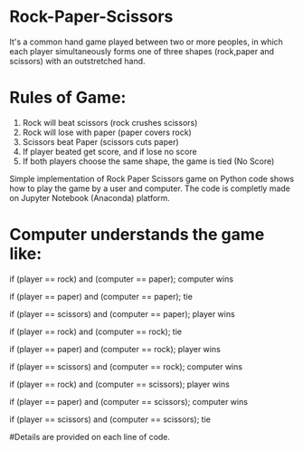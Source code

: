# Rock-Paper-Scissors
It's a common hand game played between two or more peoples, in which each player simultaneously forms one of three shapes (rock,paper and scissors) with an outstretched hand.

# Rules of Game:
1. Rock will beat scissors (rock crushes scissors) 
2. Rock will lose with paper (paper covers rock)
3. Scissors beat Paper (scissors cuts paper)
4. If player beated get score, and if lose no score
5. If both players choose the same shape, the game is tied (No Score)

Simple implementation of Rock Paper Scissors game on Python code shows how to play the game by a user and computer.
The code is completly made on Jupyter Notebook (Anaconda) platform.

# Computer understands the game like: 

if (player == rock) and (computer == paper); computer wins

if (player == paper) and (computer == paper); tie

if (player == scissors) and (computer == paper); player wins

if (player == rock) and (computer == rock); tie

if (player == paper) and (computer == rock); player wins

if (player == scissors) and (computer == rock); computer wins

if (player == rock) and (computer == scissors); player wins

if (player == paper) and (computer == scissors); computer wins

if (player == scissors) and (computer == scissors); tie


#Details are provided on each line of code.
